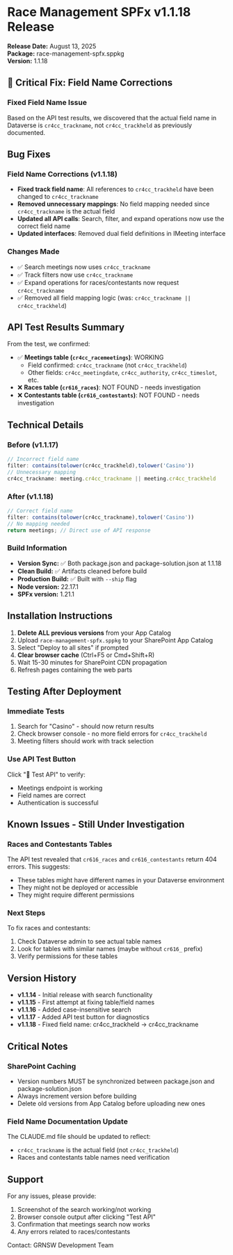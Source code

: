 # Race Management SPFx v1.1.18 Release

**Release Date:** August 13, 2025  
**Package:** race-management-spfx.sppkg  
**Version:** 1.1.18

## 🎯 Critical Fix: Field Name Corrections

### Fixed Field Name Issue
Based on the API test results, we discovered that the actual field name in Dataverse is `cr4cc_trackname`, not `cr4cc_trackheld` as previously documented.

## Bug Fixes

### Field Name Corrections (v1.1.18)
- **Fixed track field name**: All references to `cr4cc_trackheld` have been changed to `cr4cc_trackname`
- **Removed unnecessary mappings**: No field mapping needed since `cr4cc_trackname` is the actual field
- **Updated all API calls**: Search, filter, and expand operations now use the correct field name
- **Updated interfaces**: Removed dual field definitions in IMeeting interface

### Changes Made
- ✅ Search meetings now uses `cr4cc_trackname`
- ✅ Track filters now use `cr4cc_trackname`
- ✅ Expand operations for races/contestants now request `cr4cc_trackname`
- ✅ Removed all field mapping logic (was: `cr4cc_trackname || cr4cc_trackheld`)

## API Test Results Summary

From the test, we confirmed:
- ✅ **Meetings table (`cr4cc_racemeetings`)**: WORKING
  - Field confirmed: `cr4cc_trackname` (not `cr4cc_trackheld`)
  - Other fields: `cr4cc_meetingdate`, `cr4cc_authority`, `cr4cc_timeslot`, etc.
- ❌ **Races table (`cr616_races`)**: NOT FOUND - needs investigation
- ❌ **Contestants table (`cr616_contestants`)**: NOT FOUND - needs investigation

## Technical Details

### Before (v1.1.17)
```javascript
// Incorrect field name
filter: contains(tolower(cr4cc_trackheld),tolower('Casino'))
// Unnecessary mapping
cr4cc_trackname: meeting.cr4cc_trackname || meeting.cr4cc_trackheld
```

### After (v1.1.18)
```javascript
// Correct field name
filter: contains(tolower(cr4cc_trackname),tolower('Casino'))
// No mapping needed
return meetings; // Direct use of API response
```

### Build Information
- **Version Sync:** ✅ Both package.json and package-solution.json at 1.1.18
- **Clean Build:** ✅ Artifacts cleaned before build
- **Production Build:** ✅ Built with `--ship` flag
- **Node version:** 22.17.1
- **SPFx version:** 1.21.1

## Installation Instructions

1. **Delete ALL previous versions** from your App Catalog
2. Upload `race-management-spfx.sppkg` to your SharePoint App Catalog
3. Select "Deploy to all sites" if prompted
4. **Clear browser cache** (Ctrl+F5 or Cmd+Shift+R)
5. Wait 15-30 minutes for SharePoint CDN propagation
6. Refresh pages containing the web parts

## Testing After Deployment

### Immediate Tests
1. Search for "Casino" - should now return results
2. Check browser console - no more field errors for `cr4cc_trackheld`
3. Meeting filters should work with track selection

### Use API Test Button
Click "🔧 Test API" to verify:
- Meetings endpoint is working
- Field names are correct
- Authentication is successful

## Known Issues - Still Under Investigation

### Races and Contestants Tables
The API test revealed that `cr616_races` and `cr616_contestants` return 404 errors. This suggests:
- These tables might have different names in your Dataverse environment
- They might not be deployed or accessible
- They might require different permissions

### Next Steps
To fix races and contestants:
1. Check Dataverse admin to see actual table names
2. Look for tables with similar names (maybe without `cr616_` prefix)
3. Verify permissions for these tables

## Version History
- **v1.1.14** - Initial release with search functionality
- **v1.1.15** - First attempt at fixing table/field names
- **v1.1.16** - Added case-insensitive search
- **v1.1.17** - Added API test button for diagnostics
- **v1.1.18** - Fixed field name: cr4cc_trackheld → cr4cc_trackname

## Critical Notes

### SharePoint Caching
- Version numbers MUST be synchronized between package.json and package-solution.json
- Always increment version before building
- Delete old versions from App Catalog before uploading new ones

### Field Name Documentation Update
The CLAUDE.md file should be updated to reflect:
- `cr4cc_trackname` is the actual field (not `cr4cc_trackheld`)
- Races and contestants table names need verification

## Support

For any issues, please provide:
1. Screenshot of the search working/not working
2. Browser console output after clicking "Test API"
3. Confirmation that meetings search now works
4. Any errors related to races/contestants

Contact: GRNSW Development Team